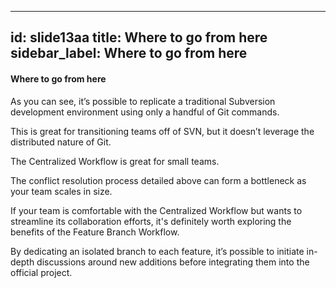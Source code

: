 
---
id: slide13aa
title: Where to go from here
sidebar_label: Where to go from here
---


#### Where to go from here

As you can see, it’s possible to replicate a traditional Subversion development environment using only a handful of Git commands.

This is great for transitioning teams off of SVN, but it doesn’t leverage the distributed nature of Git.

The Centralized Workflow is great for small teams.

The conflict resolution process detailed above can form a bottleneck as your team scales in size.

If your team is comfortable with the Centralized Workflow but wants to streamline its collaboration efforts, it's definitely worth exploring the benefits of the Feature Branch Workflow.

By dedicating an isolated branch to each feature, it’s possible to initiate in-depth discussions around new additions before integrating them into the official project.
